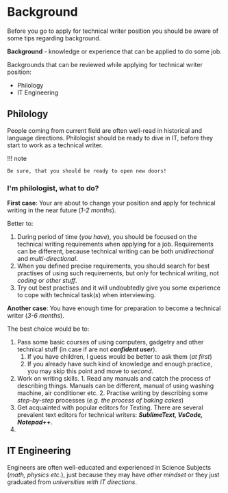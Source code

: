 # Background


Before you go to apply for technical writer position you should be aware of some tips regarding background. 

 **Background** - knowledge or experience that can be applied to do some job.


Backgrounds that can be reviewed while applying for technical writer position:

- Philology
- IT Engineering

## Philology

People coming from current field are often well-read in historical and language directions. Philologist should be ready to dive in IT, before they start to work as a technical writer.

!!! note

    Be sure, that you should be ready to open new doors!

### I'm philologist, what to do?

**First case**: Your are about to change your position and apply for technical writing in the near future (*1-2 months*). 

Better to:

  1. During period of time (*you have*), you should be focused on the technical writing requirements when applying for a job. Requirements can be different, because technical writing can be both *unidirectional* and *multi-directional*.
  2. When you defined precise requirements, you should search for best practises of using such requirements, but only for technical writing, not *coding* or *other stuff*.
  3. Try out best practises and it will undoubtedly give you some experience to cope with technical task(*s*) when interviewing.


**Another case**: You have enough time for preparation to become a technical writer (*3-6 months*).

The best choice would be to:

  1. Pass some basic courses of using computers, gadgetry and other technical stuff (in case if are not ***confident user***).
     1.  If you have children, I guess would be better to ask them (*at first*)
     2.  If you already have such kind of knowledge and enough practice, you may skip this point and move to *second*.
  2.  Work on writing skills.
    1. Read any manuals and catch the process of describing things. Manuals can be different, manual of using washing machine, air conditioner etc.
    2. Practise writing by describing some *step-by-step* processes (*e.g. the process of baking cakes*)
  3. Get acquainted with popular editors for Texting. There are several prevalent text editors for technical writers: ***SublimeText, VsCode, Notepad++***.
  4. 

## IT Engineering

Engineers are often well-educated and experienced in Science Subjects (*math, physics etc.*), just because they may have *other mindset* or they just graduated from *universities with IT directions*.



